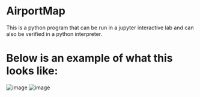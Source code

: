 # AirportMap
This is a python program that can be run in a jupyter interactive lab and can also be verified in a python interpreter.

# Below is an example of what this looks like:

![image](https://user-images.githubusercontent.com/101802030/183243938-94419018-2a29-4a82-a8b1-b7fd0b0dc269.png)
![image](https://user-images.githubusercontent.com/101802030/183252293-65eb58e7-ffad-4283-b88e-ed42e9c6c3ab.png)

